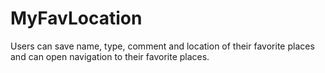 # MyFavLocation
Users can save name, type, comment and location of their favorite places and can open navigation to their favorite places.

